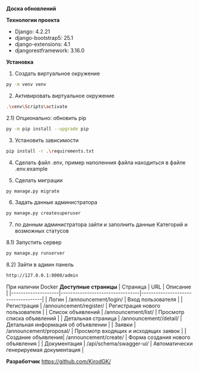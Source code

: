 **Доска обновлений**

**Технологии проекта**

- Django: 4.2.21
- django-bootstrap5: 25.1
- django-extensions: 4.1
- djangorestframework: 3.16.0



**Установка**

1) Создать виртуальное окружение
```bash
py -m venv venv
```
2) Активировать виртуальное окружение
```bash
.\venv\Scripts\activate
```
2.1) Опционально: обновить pip
```bash
py -m pip install --upgrade pip  
```
3) Установить зависимости
```bash
pip install -r .\requirements.txt
```
4) Сделать файл .env, пример наполенния файла находиться в файле .env.example

5) Сделать миграции
```bash
py manage.py migrate
```
6) Задать данные администратора
```bash
py manage.py createsuperuser
```
7) по данным администратора зайти и заполнить данные Категорий и возможных статусов

8.1) Запустить сервер
```bash
py manage.py runserver
```
8.2) Зайти в админ панель
```bash
http://127.0.0.1:8000/admin
```

При наличии Docker
**Доступные страницы**
| Страница           | URL                             | Описание                             |
|--------------------|---------------------------------|------------------------------------|
| Логин              | /announcement/login/             | Вход пользователя                  |
| Регистрация        | /announcement/register/          | Регистрация нового пользователя    |
| Список объявлений  | /announcement/list/              | Просмотр списка объявлений         |
| Детальная страница | /announcement/<id>/detail/       | Детальная информация об объявлении |
| Заявки             | /announcement/proposal/          | Просмотр входящих и исходящих заявок |
| Создание объявления| /announcement/create/            | Форма создания нового объявления    |
| Документация       | /api/schema/swagger-ui/          | Автоматически генерируемая документация |


**Разработчик**
https://github.com/KirodGK/
